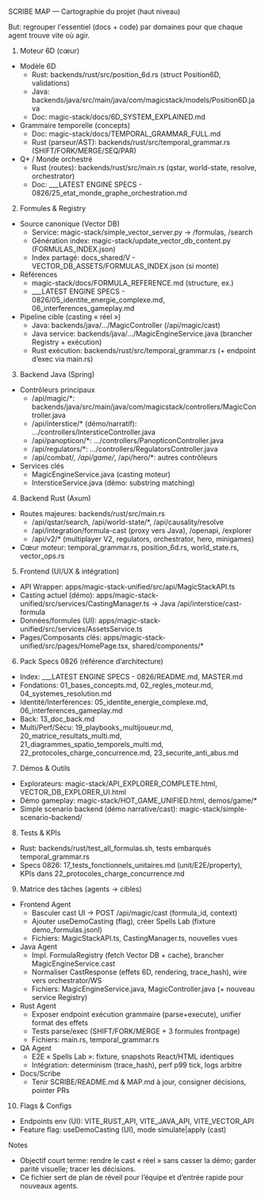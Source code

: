 SCRIBE MAP — Cartographie du projet (haut niveau)

But: regrouper l'essentiel (docs + code) par domaines pour que chaque agent trouve vite où agir.

1) Moteur 6D (cœur)
- Modèle 6D
  - Rust: backends/rust/src/position_6d.rs (struct Position6D, validations)
  - Java: backends/java/src/main/java/com/magicstack/models/Position6D.java
  - Doc: magic-stack/docs/6D_SYSTEM_EXPLAINED.md
- Grammaire temporelle (concepts)
  - Doc: magic-stack/docs/TEMPORAL_GRAMMAR_FULL.md
  - Rust (parseur/AST): backends/rust/src/temporal_grammar.rs (SHIFT/FORK/MERGE/SEQ/PAR)
- Q* / Monde orchestré
  - Rust (routes): backends/rust/src/main.rs (qstar, world-state, resolve, orchestrator)
  - Doc: ___LATEST ENGINE SPECS - 0826/25_etat_monde_graphe_orchestration.md

2) Formules & Registry
- Source canonique (Vector DB)
  - Service: magic-stack/simple_vector_server.py → /formulas, /search
  - Génération index: magic-stack/update_vector_db_content.py (FORMULAS_INDEX.json)
  - Index partagé: docs_shared/V - VECTOR_DB_ASSETS/FORMULAS_INDEX.json (si monté)
- Références
  - magic-stack/docs/FORMULA_REFERENCE.md (structure, ex.)
  - ___LATEST ENGINE SPECS - 0826/05_identite_energie_complexe.md, 06_interferences_gameplay.md
- Pipeline cible (casting « réel »)
  - Java: backends/java/.../MagicController (/api/magic/cast)
  - Java service: backends/java/.../MagicEngineService.java (brancher Registry + exécution)
  - Rust exécution: backends/rust/src/temporal_grammar.rs (+ endpoint d’exec via main.rs)

3) Backend Java (Spring)
- Contrôleurs principaux
  - /api/magic/*: backends/java/src/main/java/com/magicstack/controllers/MagicController.java
  - /api/interstice/* (démo/narratif): .../controllers/IntersticeController.java
  - /api/panopticon/*: .../controllers/PanopticonController.java
  - /api/regulators/*: .../controllers/RegulatorsController.java
  - /api/combat/*, /api/game/*, /api/hero/*: autres contrôleurs
- Services clés
  - MagicEngineService.java (casting moteur)
  - IntersticeService.java (démo: substring matching)

4) Backend Rust (Axum)
- Routes majeures: backends/rust/src/main.rs
  - /api/qstar/search, /api/world-state/*, /api/causality/resolve
  - /api/integration/formula-cast (proxy vers Java), /openapi, /explorer
  - /api/v2/* (multiplayer V2, regulators, orchestrator, hero, minigames)
- Cœur moteur: temporal_grammar.rs, position_6d.rs, world_state.rs, vector_ops.rs

5) Frontend (UI/UX & intégration)
- API Wrapper: apps/magic-stack-unified/src/api/MagicStackAPI.ts
- Casting actuel (démo): apps/magic-stack-unified/src/services/CastingManager.ts → Java /api/interstice/cast-formula
- Données/formules (UI): apps/magic-stack-unified/src/services/AssetsService.ts
- Pages/Composants clés: apps/magic-stack-unified/src/pages/HomePage.tsx, shared/components/*

6) Pack Specs 0826 (référence d’architecture)
- Index: ___LATEST ENGINE SPECS - 0826/README.md, MASTER.md
- Fondations: 01_bases_concepts.md, 02_regles_moteur.md, 04_systemes_resolution.md
- Identité/Interférences: 05_identite_energie_complexe.md, 06_interferences_gameplay.md
- Back: 13_doc_back.md
- Multi/Perf/Sécu: 19_playbooks_multijoueur.md, 20_matrice_resultats_multi.md, 21_diagrammes_spatio_temporels_multi.md, 22_protocoles_charge_concurrence.md, 23_securite_anti_abus.md

7) Démos & Outils
- Explorateurs: magic-stack/API_EXPLORER_COMPLETE.html, VECTOR_DB_EXPLORER_UI.html
- Démo gameplay: magic-stack/HOT_GAME_UNIFIED.html, demos/game/*
- Simple scenario backend (démo narrative/cast): magic-stack/simple-scenario-backend/

8) Tests & KPIs
- Rust: backends/rust/test_all_formulas.sh, tests embarqués temporal_grammar.rs
- Specs 0826: 17_tests_fonctionnels_unitaires.md (unit/E2E/property), KPIs dans 22_protocoles_charge_concurrence.md

9) Matrice des tâches (agents → cibles)
- Frontend Agent
  - Basculer cast UI → POST /api/magic/cast (formula_id, context)
  - Ajouter useDemoCasting (flag), créer Spells Lab (fixture demo_formulas.jsonl)
  - Fichiers: MagicStackAPI.ts, CastingManager.ts, nouvelles vues
- Java Agent
  - Impl. FormulaRegistry (fetch Vector DB + cache), brancher MagicEngineService.cast
  - Normaliser CastResponse (effets 6D, rendering, trace_hash), wire vers orchestrator/WS
  - Fichiers: MagicEngineService.java, MagicController.java (+ nouveau service Registry)
- Rust Agent
  - Exposer endpoint exécution grammaire (parse+execute), unifier format des effets
  - Tests parse/exec (SHIFT/FORK/MERGE + 3 formules frontpage)
  - Fichiers: main.rs, temporal_grammar.rs
- QA Agent
  - E2E « Spells Lab »: fixture, snapshots React/HTML identiques
  - Intégration: determinism (trace_hash), perf p99 tick, logs arbitre
- Docs/Scribe
  - Tenir SCRIBE/README.md & MAP.md à jour, consigner décisions, pointer PRs

10) Flags & Configs
- Endpoints env (UI): VITE_RUST_API, VITE_JAVA_API, VITE_VECTOR_API
- Feature flag: useDemoCasting (UI), mode simulate|apply (cast)

Notes
- Objectif court terme: rendre le cast « réel » sans casser la démo; garder parité visuelle; tracer les décisions.
- Ce fichier sert de plan de réveil pour l’équipe et d’entrée rapide pour nouveaux agents.

